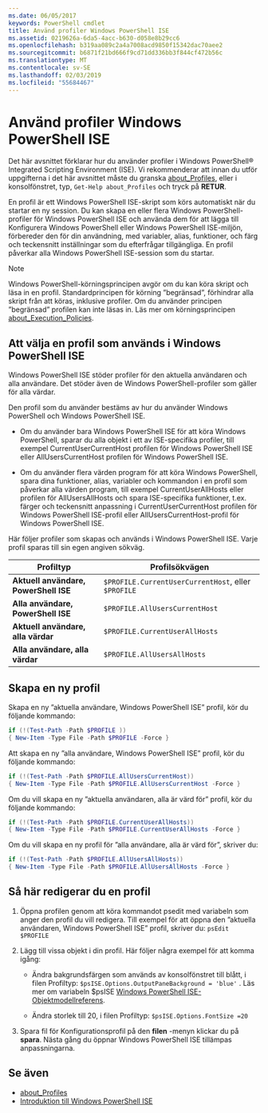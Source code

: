 ```yaml
---
ms.date: 06/05/2017
keywords: PowerShell cmdlet
title: Använd profiler Windows PowerShell ISE
ms.assetid: 0219626a-6da5-4acc-b630-d058e8b29cc6
ms.openlocfilehash: b319aa089c2a4a7008acd9850f15342dac70aee2
ms.sourcegitcommit: b6871f21bd666f9cd71dd336bb3f844cf472b56c
ms.translationtype: MT
ms.contentlocale: sv-SE
ms.lasthandoff: 02/03/2019
ms.locfileid: "55684467"
---
```

# <a name="how-to-use-profiles-in-windows-powershell-ise"></a>Använd profiler Windows PowerShell ISE

Det här avsnittet förklarar hur du använder profiler i Windows PowerShell® Integrated Scripting Environment (ISE). Vi rekommenderar att innan du utför uppgifterna i det här avsnittet måste du granska [about_Profiles](/powershell/module/microsoft.powershell.core/about/about_profiles), eller i konsolfönstret, typ, `Get-Help about_Profiles` och tryck på **RETUR**.

En profil är ett Windows PowerShell ISE-skript som körs automatiskt när du startar en ny session.  Du kan skapa en eller flera Windows PowerShell-profiler för Windows PowerShell ISE och använda dem för att lägga till Konfigurera Windows PowerShell eller Windows PowerShell ISE-miljön, förbereder den för din användning, med variabler, alias, funktioner, och färg och teckensnitt inställningar som du efterfrågar tillgängliga. En profil påverkar alla Windows PowerShell ISE-session som du startar.

> [!NOTE]
> Windows PowerShell-körningsprincipen avgör om du kan köra skript och läsa in en profil. Standardprincipen för körning ”begränsad”, förhindrar alla skript från att köras, inklusive profiler. Om du använder principen ”begränsad” profilen kan inte läsas in. Läs mer om körningsprincipen [about_Execution_Policies](/powershell/module/microsoft.powershell.core/about/about_execution_policies).

## <a name="selecting-a-profile-to-use-in-the-windows-powershell-ise"></a>Att välja en profil som används i Windows PowerShell ISE

Windows PowerShell ISE stöder profiler för den aktuella användaren och alla användare. Det stöder även de Windows PowerShell-profiler som gäller för alla värdar.

Den profil som du använder bestäms av hur du använder Windows PowerShell och Windows PowerShell ISE.

- Om du använder bara Windows PowerShell ISE för att köra Windows PowerShell, sparar du alla objekt i ett av ISE-specifika profiler, till exempel CurrentUserCurrentHost profilen för Windows PowerShell ISE eller AllUsersCurrentHost profilen för Windows PowerShell ISE.

- Om du använder flera värden program för att köra Windows PowerShell, spara dina funktioner, alias, variabler och kommandon i en profil som påverkar alla värden program, till exempel CurrentUserAllHosts eller profilen för AllUsersAllHosts och spara ISE-specifika funktioner, t.ex. färger och teckensnitt anpassning i CurrentUserCurrentHost profilen för Windows PowerShell ISE-profil eller AllUsersCurrentHost-profil för Windows PowerShell ISE.

Här följer profiler som skapas och används i Windows PowerShell ISE. Varje profil sparas till sin egen angiven sökväg.

| Profiltyp | Profilsökvägen |
| --- | --- |
| **Aktuell användare, PowerShell ISE**| `$PROFILE.CurrentUserCurrentHost`, eller `$PROFILE` |
| **Alla användare, PowerShell ISE**| `$PROFILE.AllUsersCurrentHost` |
| **Aktuell användare, alla värdar**| `$PROFILE.CurrentUserAllHosts` |
| **Alla användare, alla värdar** | `$PROFILE.AllUsersAllHosts` |

## <a name="to-create-a-new-profile"></a>Skapa en ny profil

Skapa en ny ”aktuella användare, Windows PowerShell ISE” profil, kör du följande kommando:

```powershell
if (!(Test-Path -Path $PROFILE ))
{ New-Item -Type File -Path $PROFILE -Force }
```

Att skapa en ny ”alla användare, Windows PowerShell ISE” profil, kör du följande kommando:

```powershell
if (!(Test-Path -Path $PROFILE.AllUsersCurrentHost))
{ New-Item -Type File -Path $PROFILE.AllUsersCurrentHost -Force }
```

Om du vill skapa en ny ”aktuella användaren, alla är värd för” profil, kör du följande kommando:

```powershell
if (!(Test-Path -Path $PROFILE.CurrentUserAllHosts))
{ New-Item -Type File -Path $PROFILE.CurrentUserAllHosts -Force }
```

Om du vill skapa en ny profil för ”alla användare, alla är värd för”, skriver du:

```powershell
if (!(Test-Path -Path $PROFILE.AllUsersAllHosts))
{ New-Item -Type File -Path $PROFILE.AllUsersAllHosts -Force }
```

## <a name="to-edit-a-profile"></a>Så här redigerar du en profil

1. Öppna profilen genom att köra kommandot psedit med variabeln som anger den profil du vill redigera. Till exempel för att öppna den ”aktuella användaren, Windows PowerShell ISE” profil, skriver du: `psEdit $PROFILE`

2. Lägg till vissa objekt i din profil. Här följer några exempel för att komma igång:

   - Ändra bakgrundsfärgen som används av konsolfönstret till blått, i filen Profiltyp: `$psISE.Options.OutputPaneBackground = 'blue'` . Läs mer om variabeln $psISE [Windows PowerShell ISE-Objektmodellreferens](object-model/The-ISE-Object-Model-Hierarchy.md).

   - Ändra storlek till 20, i filen Profiltyp: `$psISE.Options.FontSize =20`

3. Spara fil för Konfigurationsprofil på den **filen** -menyn klickar du på **spara**. Nästa gång du öppnar Windows PowerShell ISE tillämpas anpassningarna.

## <a name="see-also"></a>Se även

- [about_Profiles](/powershell/module/microsoft.powershell.core/about/about_profiles)
- [Introduktion till Windows PowerShell ISE](Introducing-the-Windows-PowerShell-ISE.md)